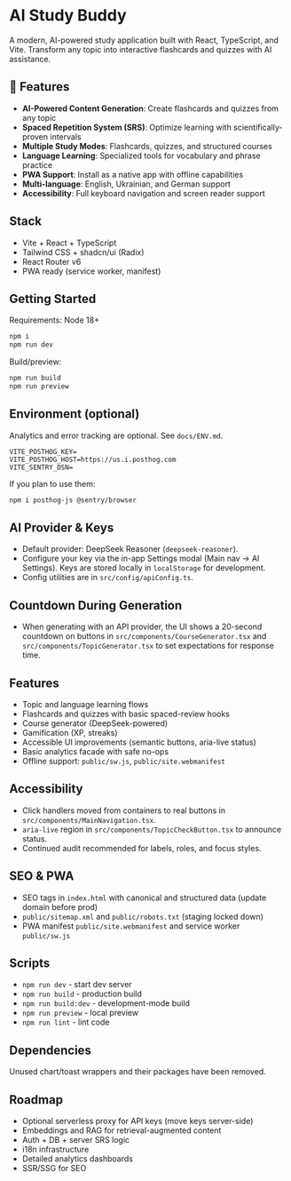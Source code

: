 # AI Study Buddy

A modern, AI-powered study application built with React, TypeScript, and Vite. Transform any topic into interactive flashcards and quizzes with AI assistance.

## 🚀 Features

- **AI-Powered Content Generation**: Create flashcards and quizzes from any topic
- **Spaced Repetition System (SRS)**: Optimize learning with scientifically-proven intervals
- **Multiple Study Modes**: Flashcards, quizzes, and structured courses
- **Language Learning**: Specialized tools for vocabulary and phrase practice
- **PWA Support**: Install as a native app with offline capabilities
- **Multi-language**: English, Ukrainian, and German support
- **Accessibility**: Full keyboard navigation and screen reader support

## Stack

- Vite + React + TypeScript
- Tailwind CSS + shadcn/ui (Radix)
- React Router v6
- PWA ready (service worker, manifest)

## Getting Started

Requirements: Node 18+

```bash
npm i
npm run dev
```

Build/preview:
```bash
npm run build
npm run preview
```

## Environment (optional)

Analytics and error tracking are optional. See `docs/ENV.md`.

```env
VITE_POSTHOG_KEY=
VITE_POSTHOG_HOST=https://us.i.posthog.com
VITE_SENTRY_DSN=
```

If you plan to use them:
```bash
npm i posthog-js @sentry/browser
```

## AI Provider & Keys

- Default provider: DeepSeek Reasoner (`deepseek-reasoner`).
- Configure your key via the in-app Settings modal (Main nav → AI Settings). Keys are stored locally in `localStorage` for development.
- Config utilities are in `src/config/apiConfig.ts`.

## Countdown During Generation

- When generating with an API provider, the UI shows a 20-second countdown on buttons in `src/components/CourseGenerator.tsx` and `src/components/TopicGenerator.tsx` to set expectations for response time.

## Features

- Topic and language learning flows
- Flashcards and quizzes with basic spaced-review hooks
- Course generator (DeepSeek-powered)
- Gamification (XP, streaks)
- Accessible UI improvements (semantic buttons, aria-live status)
- Basic analytics facade with safe no-ops
- Offline support: `public/sw.js`, `public/site.webmanifest`

## Accessibility

- Click handlers moved from containers to real buttons in `src/components/MainNavigation.tsx`.
- `aria-live` region in `src/components/TopicCheckButton.tsx` to announce status.
- Continued audit recommended for labels, roles, and focus styles.

## SEO & PWA

- SEO tags in `index.html` with canonical and structured data (update domain before prod)
- `public/sitemap.xml` and `public/robots.txt` (staging locked down)
- PWA manifest `public/site.webmanifest` and service worker `public/sw.js`

## Scripts

- `npm run dev` - start dev server
- `npm run build` - production build
- `npm run build:dev` - development-mode build
- `npm run preview` - local preview
- `npm run lint` - lint code

## Dependencies

Unused chart/toast wrappers and their packages have been removed.

## Roadmap

- Optional serverless proxy for API keys (move keys server-side)
- Embeddings and RAG for retrieval-augmented content
- Auth + DB + server SRS logic
- i18n infrastructure
- Detailed analytics dashboards
- SSR/SSG for SEO
